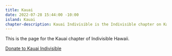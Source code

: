 ```yaml
---
title: Kauai
date: 2022-07-28 15:44:00 -10:00
island: Kauai
chapter-description: Kauai Indivisible is the Indivisible chapter on Kauai.
---
```


This is the page for the Kauai chapter of Indivisible Hawaii.

<a class="btn btn-danger text-white" href="/donate/">Donate to Kauai Indivisible</a>